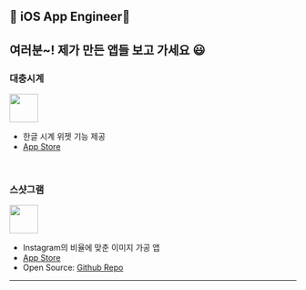 ##  iOS App Engineer📱

## 여러분~! 제가 만든 앱들 보고 가세요 😃

### 대충시계
<img src="https://user-images.githubusercontent.com/8576087/96071385-ff139700-0edc-11eb-905a-607e027abe6c.png" width="50" height="50">

- 한글 시계 위젯 기능 제공
- [App Store](https://apps.apple.com/kr/app/id1534435771)

<br>

### 스샷그램
<img src="https://user-images.githubusercontent.com/8576087/96072410-397e3380-0edf-11eb-9e21-56f5f4ec3ee0.png" width="50" height="50">

- Instagram의 비율에 맞춘 이미지 가공 앱
- [App Store](https://apps.apple.com/us/app/%EC%8A%A4%EC%83%B7%EA%B7%B8%EB%9E%A8/id1499652429)  
- Open Source: [Github Repo](https://github.com/krgoodnews/instagramuploader)

---

<!--
**krgoodnews/krgoodnews** is a ✨ _special_ ✨ repository because its `README.md` (this file) appears on your GitHub profile.

Here are some ideas to get you started:

- 🔭 I’m currently working on ...
- 🌱 I’m currently learning ...
- 👯 I’m looking to collaborate on ...
- 🤔 I’m looking for help with ...
- 💬 Ask me about ...
- 📫 How to reach me: ...
- 😄 Pronouns: ...
- ⚡ Fun fact: ...
-->
